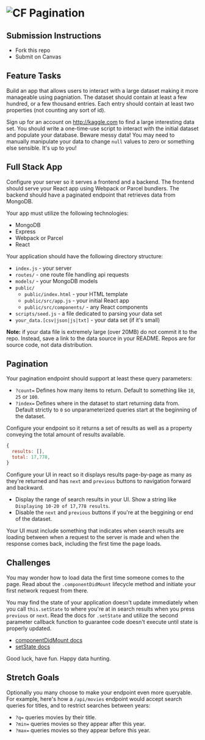 # ![CF](http://i.imgur.com/7v5ASc8.png) Pagination 

## Submission Instructions
* Fork this repo
* Submit on Canvas

## Feature Tasks
Build an app that allows users to interact with a large dataset making it more
manageable using pagniation. The dataset should contain at least a few hundred,
or a few thousand entries. Each entry should contain at least two properties
(not counting any sort of id).

Sign up for an account on http://kaggle.com to find a large interesting data
set. You should write a one-time-use script to interact with the initial
dataset and populate your database. Beware messy data! You may need to manually
manipulate your data to change `null` values to zero or something else
sensible. It's up to you!

## Full Stack App
Configure your server so it serves a frontend and a backend. The frontend
should serve your React app using Webpack or Parcel bundlers. The backend
should have a paginated endpoint that retrieves data from MongoDB.

Your app must utilize the following technologies:

* MongoDB
* Express
* Webpack or Parcel
* React

Your application should have the following directory structure:

* `index.js` - your server
* `routes/` - one route file handling api requests
* `models/` - your MongoDB models
* `public/`
  * `public/index.html` - your HTML template
  * `public/src/app.js` - your initial React app
  * `public/src/components/` - any React components
* `scripts/seed.js` - a file dedicated to parsing your data set
* `your_data.[csv|json|js|txt]` - your data set (if it's small)

**Note:** if your data file is extremely large (over 20MB) do not commit it to
the repo. Instead, save a link to the data source in your README. Repos are
for source code, not data distribution.

## Pagination
Your pagination endpoint should support at least these query parameters:

* `?count=` Defines how many items to return. Default to something like `10`,
  `25` or `100`. 
* `?index=` Defines where in the dataset to start returning data from. Default
  strictly to `0` so unparameterized queries start at the beginning of the
  dataset.

Configure your endpoint so it returns a set of results as well as a property
conveying the total amount of results available.

```js
{
  results: [],
  total: 17,778,
}
```

Configure your UI in react so it displays results page-by-page as many as
they're returned and has `next` and `previous` buttons to navigation forward
and backward.

* Display the range of search results in your UI. Show a string like
  `Displaying 10-20 of 17,778 results`.
* Disable the `next` and `previous` buttons if you're at the beggining or end
  of the dataset.

Your UI must include something that indicates when search results are loading
between when a request to the server is made and when the response comes back,
including the first time the page loads.

## Challenges
You may wonder how to load data the first time someone comes to the page.  Read
about the `.componentDidMount` lifecycle method and initiate your first network
request from there.

You may find the state of your application doesn't update immediately when
you call `this.setState` to where you're at in search results when you press
`previous` or `next`. Read the docs for `.setState` and utilize the second
parameter callback function to guarantee code doesn't execute until state is
properly updated.

* [componentDidMount docs](https://reactjs.org/docs/react-component.html#componentdidmount)
* [setState docs](https://reactjs.org/docs/react-component.html#setstate)

Good luck, have fun. Happy data hunting.

## Stretch Goals
Optionally you many choose to make your endpoint even more queryable. 
For example, here's how a `/api/movies` endpoint would accept search
queries for titles, and to restrict searches between years:

* `?q=` queries movies by their title.
* `?min=` queries movies so they appear after this year.
* `?max=` queries movies so they appear before this year.
